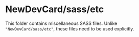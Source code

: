 # NewDevCard/sass/etc

This folder contains miscellaneous SASS files. Unlike `"NewDevCard/sass/etc"`, these files
need to be used explicitly.
